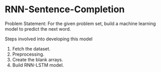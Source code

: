 # RNN-Sentence-Completion

Problem Statement: For the given problem set, build a machine learning model to predict the next word.
              
Steps involved into developing this model

  1. Fetch the dataset.
  2. Preprocessing.
  3. Create the blank arrays.  
  4. Build RNN-LSTM model.
  



